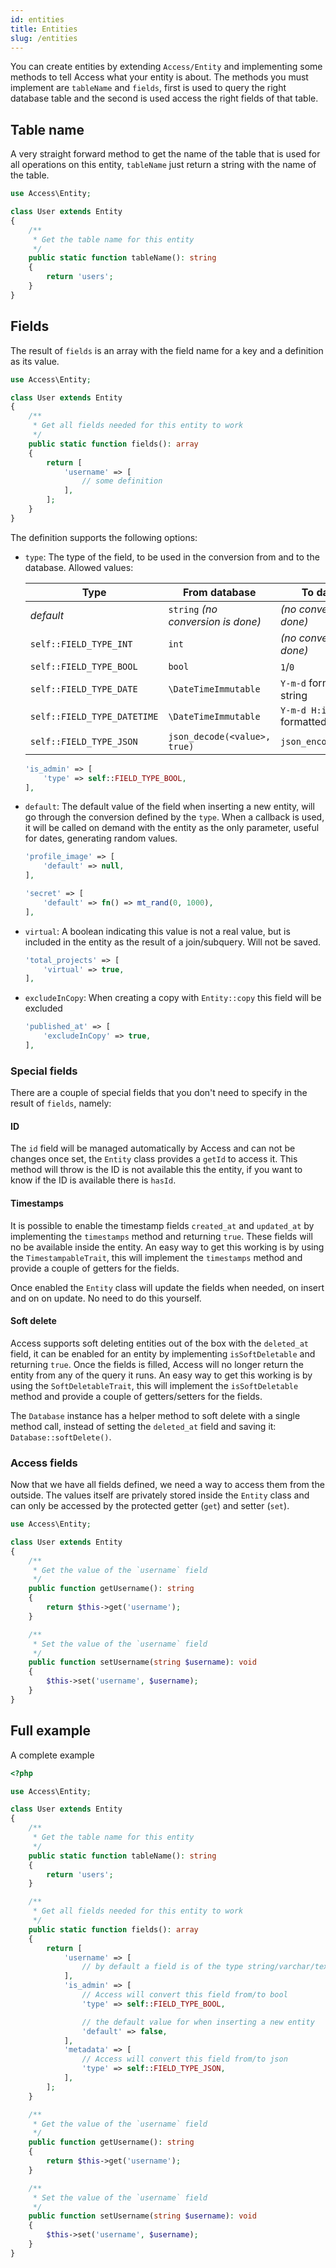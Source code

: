 ```yaml
---
id: entities
title: Entities
slug: /entities
---
```


You can create entities by extending `Access/Entity` and implementing some
methods to tell Access what your entity is about. The methods you must implement
are `tableName` and `fields`, first is used to query the right database table
and the second is used access the right fields of that table.

## Table name

A very straight forward method to get the name of the table that is used for all
operations on this entity, `tableName` just return a string with the name of the
table.

```php
use Access\Entity;

class User extends Entity
{
    /**
     * Get the table name for this entity
     */
    public static function tableName(): string
    {
        return 'users';
    }
}
```

## Fields

The result of `fields` is an array with the field name for a key and a
definition as its value.

```php
use Access\Entity;

class User extends Entity
{
    /**
     * Get all fields needed for this entity to work
     */
    public static function fields(): array
    {
        return [
            'username' => [
                // some definition
            ],
        ];
    }
}
```

The definition supports the following options:

-   `type`: The type of the field, to be used in the conversion from and to the database. Allowed values:

    | Type                        | From database                      | To database                    |
    | --------------------------- | ---------------------------------- | ------------------------------ |
    | _default_                   | `string` _(no conversion is done)_ | _(no conversion is done)_      |
    | `self::FIELD_TYPE_INT`      | `int`                              | _(no conversion is done)_      |
    | `self::FIELD_TYPE_BOOL`     | `bool`                             | `1`/`0`                        |
    | `self::FIELD_TYPE_DATE`     | `\DateTimeImmutable`               | `Y-m-d` formatted string       |
    | `self::FIELD_TYPE_DATETIME` | `\DateTimeImmutable`               | `Y-m-d H:i:s` formatted string |
    | `self::FIELD_TYPE_JSON`     | `json_decode(<value>, true)`       | `json_encode(<value>)`         |

    ```php
    'is_admin' => [
        'type' => self::FIELD_TYPE_BOOL,
    ],
    ```

-   `default`: The default value of the field when inserting a new entity, will
    go through the conversion defined by the `type`. When a callback is used, it
    will be called on demand with the entity as the only parameter, useful for
    dates, generating random values.

    ```php
    'profile_image' => [
        'default' => null,
    ],
    ```

    ```php
    'secret' => [
        'default' => fn() => mt_rand(0, 1000),
    ],
    ```

-   `virtual`: A boolean indicating this value is not a real value, but is
    included in the entity as the result of a join/subquery. Will not be saved.

    ```php
    'total_projects' => [
        'virtual' => true,
    ],
    ```

-   `excludeInCopy`: When creating a copy with `Entity::copy` this field will be
    excluded

    ```php
    'published_at' => [
        'excludeInCopy' => true,
    ],
    ```

### Special fields

There are a couple of special fields that you don't need to specify in the
result of `fields`, namely:

#### ID

The `id` field will be managed automatically by Access and can not be changes
once set, the `Entity` class provides a `getId` to access it. This method will
throw is the ID is not available this the entity, if you want to know if the ID
is available there is `hasId`.

#### Timestamps

It is possible to enable the timestamp fields `created_at` and `updated_at` by
implementing the `timestamps` method and returning `true`. These fields will no
be available inside the entity. An easy way to get this working is by using the
`TimestampableTrait`, this will implement the `timestamps` method and provide a
couple of getters for the fields.

Once enabled the `Entity` class will update the fields when needed, on insert
and on on update. No need to do this yourself.

#### Soft delete

Access supports soft deleting entities out of the box with the `deleted_at`
field, it can be enabled for an entity by implementing `isSoftDeletable` and
returning `true`. Once the fields is filled, Access will no longer return the
entity from any of the query it runs. An easy way to get this working is by
using the `SoftDeletableTrait`, this will implement the `isSoftDeletable` method
and provide a couple of getters/setters for the fields.

The `Database` instance has a helper method to soft delete with a single method
call, instead of setting the `deleted_at` field and saving it:
`Database::softDelete()`.

### Access fields

Now that we have all fields defined, we need a way to access them from the
outside. The values itself are privately stored inside the `Entity` class and
can only be accessed by the protected getter (`get`) and setter (`set`).

```php
use Access\Entity;

class User extends Entity
{
    /**
     * Get the value of the `username` field
     */
    public function getUsername(): string
    {
        return $this->get('username');
    }

    /**
     * Set the value of the `username` field
     */
    public function setUsername(string $username): void
    {
        $this->set('username', $username);
    }
}
```

## Full example

A complete example

```php title="User.php"
<?php

use Access\Entity;

class User extends Entity
{
    /**
     * Get the table name for this entity
     */
    public static function tableName(): string
    {
        return 'users';
    }

    /**
     * Get all fields needed for this entity to work
     */
    public static function fields(): array
    {
        return [
            'username' => [
                // by default a field is of the type string/varchar/text
            ],
            'is_admin' => [
                // Access will convert this field from/to bool
                'type' => self::FIELD_TYPE_BOOL,

                // the default value for when inserting a new entity
                'default' => false,
            ],
            'metadata' => [
                // Access will convert this field from/to json
                'type' => self::FIELD_TYPE_JSON,
            ],
        ];
    }

    /**
     * Get the value of the `username` field
     */
    public function getUsername(): string
    {
        return $this->get('username');
    }

    /**
     * Set the value of the `username` field
     */
    public function setUsername(string $username): void
    {
        $this->set('username', $username);
    }
}
```

